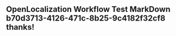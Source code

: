 <properties
ms.topic="hero-topic"
ms.test1="hero-topic"
ms.test2="test"/>

## OpenLocalization Workflow Test MarkDown b70d3713-4126-471c-8b25-9c4182f32cf8 thanks!
